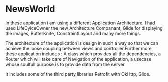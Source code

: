 # NewsWorld


In these application i am using a different Application Architecture.
I had used LifeCylceOwner the new Architecture Companant, Glide for displaying the images, ButterKnife, ConstraintLayout and many more things.

The architecture of the application is design in such a way so that we can achieve the loose coupling between views and controller.Further more these application includes : A class which provides all the dependencies, a Router which will take care of Navigation of the application, a usecase whose soulfull purpose is to provide data from the server.

It includes some of the third party libraries Retrofit with OkHttp, Glide.

